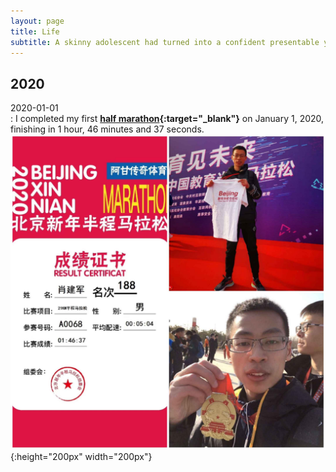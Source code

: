 ```yaml
---
layout: page
title: Life
subtitle: A skinny adolescent had turned into a confident presentable young man.
---
```



## 2020

2020-01-01  
: I completed my first **[half marathon](https://en.wikipedia.org/wiki/Half_marathon){:target="_blank"}** on January 1, 2020, finishing in 1 hour, 46 minutes and 37 seconds.
![Finish the marathon for the first time](/assets/img/photos/marathon-2020-01-01.jpg){:height="200px" width="200px"}